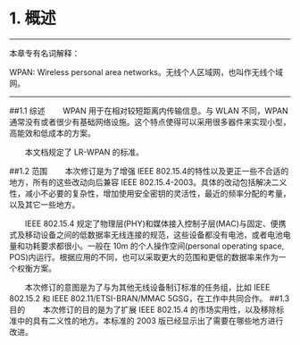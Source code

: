 # 1. 概述
----------
本章专有名词解释：

WPAN: Wireless personal area networks。无线个人区域网，也叫作无线个域网。

---------


##1.1 综述
　　WPAN 用于在相对较短距离内传输信息。与 WLAN 不同，WPAN 通常没有或者很少有基础网络设施。这个特点使得可以采用很多器件来实现小型，高能效和低成本的方案。
  
　　本文档规定了 LR-WPAN 的标准。

##1.2 范围
　　本次修订是为了增强 IEEE 802.15.4的特性以及更正一些不合适的地方，所有的这些改动向后兼容 IEEE 802.15.4-2003。具体的改动包括解决二义性，减小不必要的复杂性，增加使用安全密钥的灵活性，最近的频率分配的考量，以及其它一些地方。

　　IEEE 802.15.4 规定了物理层(PHY)和媒体接入控制子层(MAC)与固定、便携式及移动设备之间的低数据率无线连接的规范，这些设备都没有电池，或者电池电量和功耗要求都很小。一般在 10m 的个人操作空间(personal operating space, POS)内运行。根据应用的不同，也可以采取更大的范围和更低的数据率来作为一个权衡方案。
  
　　本次修订的意图是为了与为其他无线设备制订标准的任务组，比如 IEEE 802.15.2 和 IEEE 802.11/ETSI-BRAN/MMAC 5GSG，在工作中共同合作。
##1.3 目的
　　本次修订的目的是为了扩展 IEEE 802.15.4 的市场实用性，以及移除标准中的具有二义性的地方。本标准的 2003 版已经显示出了需要在哪些地方进行改进。